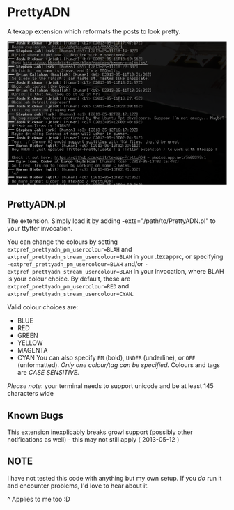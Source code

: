 PrettyADN
============

A texapp extension which reformats the posts to look pretty.

![Screen shot](screenshot.png)

PrettyADN.pl
---------------

The extension.  Simply load it by adding -exts="/path/to/PrettyADN.pl" to your
ttytter invocation.

You can change the colours by setting `extpref_prettyadn_pm_usercolour=BLAH` and
`extpref_prettyadn_stream_usercolour=BLAH` in your .texapprc, or specifying
`-extpref_prettyadn_pm_usercolour=BLAH` and/or 
`-extpref_prettyadn_stream_usercolour=BLAH` in your invocation, where BLAH is
your colour choice. By default, these are `extpref_prettyadn_pm_usercolour=RED` 
and `extpref_prettyadn_stream_usercolour=CYAN`.

Valid colour choices are:
 * BLUE
 * RED
 * GREEN
 * YELLOW
 * MAGENTA
 * CYAN
You can also specify `EM` (bold), `UNDER` (underline), or `OFF` (unformatted).
*Only one colour/tag can be specified.*
Colours and tags are *CASE SENSITIVE.*


*Please note*: your terminal needs to support unicode and be at least 145
characters wide

Known Bugs
----------

This extension inexplicably breaks growl support (possibly other notifications
as well) - this may not still apply ( 2013-05-12 )

NOTE
----

I have not tested this code with anything but my own setup.  If you *do* run it
and encounter problems, I'd love to hear about it.

^ Applies to me too :D

